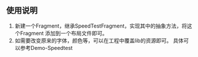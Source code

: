 ## 使用说明

1. 新建一个Fragment，继承SpeedTestFragment，实现其中的抽象方法，将这个Fragment
添加到一个布局文件即可。
2. 如需要改变原来的字体，颜色等，可以在工程中覆盖lib的资源即可。
具体可以参考Demo-Speedtest